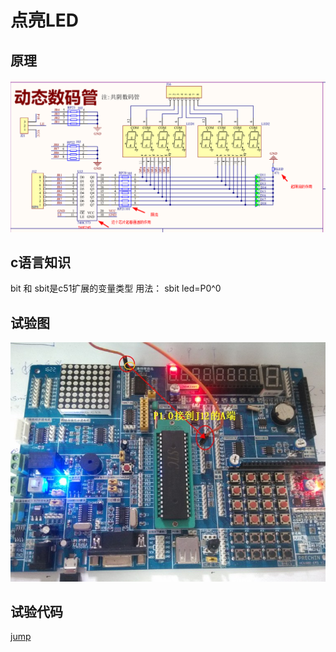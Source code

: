 # 点亮LED

## 原理

![syled](/doc/image/sy_led1.png)

## c语言知识

bit 和 sbit是c51扩展的变量类型
用法：
sbit led=P0^0

## 试验图
![syled2](/src/实验1：点亮第一个LED/接线图.JPG)

## 试验代码

[jump](/src/实验1：点亮第一个LED/程序/main.c)